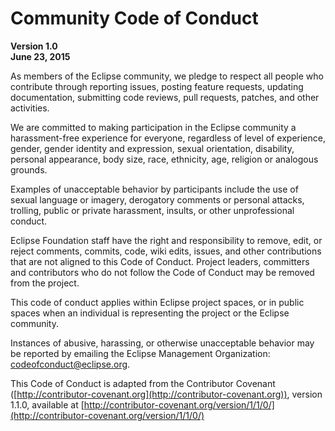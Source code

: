 # Community Code of Conduct

**Version 1.0  
June 23, 2015**

As members of the Eclipse community, we pledge to respect all people who contribute through reporting issues, posting feature requests, updating documentation, submitting code reviews, pull requests, patches, and other activities.

We are committed to making participation in the Eclipse community a harassment-free experience for everyone, regardless of level of experience, gender, gender identity and expression, sexual orientation, disability, personal appearance, body size, race, ethnicity, age, religion or analogous grounds.

Examples of unacceptable behavior by participants include the use of sexual language or imagery, derogatory comments or personal attacks, trolling, public or private harassment, insults, or other unprofessional conduct.

Eclipse Foundation staff have the right and responsibility to remove, edit, or reject comments, commits, code, wiki edits, issues, and other contributions that are not aligned to this Code of Conduct. Project leaders, committers and contributors who do not follow the Code of Conduct may be removed from the project.

This code of conduct applies within Eclipse project spaces, or in public spaces when an individual is representing the project or the Eclipse community.

Instances of abusive, harassing, or otherwise unacceptable behavior may be reported by emailing the Eclipse Management Organization: [codeofconduct@eclipse.org](mailto:codeofconduct@eclipse.org).

This Code of Conduct is adapted from the Contributor Covenant ([http://contributor-covenant.org](http://contributor-covenant.org)), version 1.1.0, available at [http://contributor-covenant.org/version/1/1/0/](http://contributor-covenant.org/version/1/1/0/)